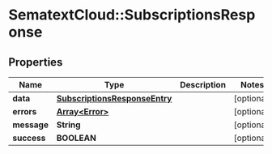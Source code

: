 # SematextCloud::SubscriptionsResponse

## Properties

| Name        | Type                                                            | Description | Notes      |
| ----------- | --------------------------------------------------------------- | ----------- | ---------- |
| **data**    | [**SubscriptionsResponseEntry**](SubscriptionsResponseEntry.md) |             | [optional] |
| **errors**  | [**Array&lt;Error&gt;**](Error.md)                              |             | [optional] |
| **message** | **String**                                                      |             | [optional] |
| **success** | **BOOLEAN**                                                     |             | [optional] |
